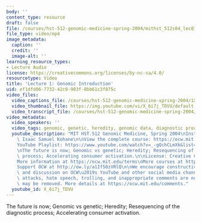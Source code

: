 ```yaml
---
body: ''
content_type: resource
draft: false
file: /courses/hst-512-genomic-medicine-spring-2004/mithst_512s04_lec01_360p_16_9.mp4
file_type: video/mp4
image_metadata:
  caption: ''
  credit: ''
  image-alt: ''
learning_resource_types:
- Lecture Audio
license: https://creativecommons.org/licenses/by-nc-sa/4.0/
resourcetype: Video
title: 'Lecture 1: Genomic Introduction'
uid: ef1dfd06-7732-42c0-903f-8bb61c3f875c
video_files:
  video_captions_file: /courses/hst-512-genomic-medicine-spring-2004/1X1qhX6a2ouuYJKp35v8xRkMUQYAAFaIO_transcript.webvtt
  video_thumbnail_file: https://img.youtube.com/vi/X_6i7j_TDVU/default.jpg
  video_transcript_file: /courses/hst-512-genomic-medicine-spring-2004/1X1qhX6a2ouuYJKp35v8xRkMUQYAAFaIO_transcript.pdf
video_metadata:
  video_speakers: ''
  video_tags: genomic, genetic, heredity, genomic data, diagnostic process, DNA, RNA
  youtube_description: "MIT HST.512 Genomic Medicine, Spring 2004\nInstructor: Prof.\
    \ Isaac Samuel Kohane\n\nView the complete course: https://ocw.mit.edu/courses/hst-512-genomic-medicine-spring-2004/\n\
    YouTube Playlist: https://www.youtube.com/watch?v=_-gQchCLmXk&list=PLUl4u3cNGP613PJMNmRjAIdBr76goU1V5\n\
    \nThe future is now; Genomic vs genetic; Heredity; Resequencing of the diagnostic\
    \ process; Accelerating consumer activation.\n\nLicense: Creative Commons BY-NC-SA\n\
    More information at https://ocw.mit.edu/terms\nMore courses at https://ocw.mit.edu\n\
    Support OCW at http://ow.ly/a1If50zVRlQ\n\nWe encourage constructive comments\
    \ and discussion on OCW\u2019s YouTube and other social media channels. Personal\
    \ attacks, hate speech, trolling, and inappropriate comments are not allowed and\
    \ may be removed. More details at https://ocw.mit.edu/comments."
  youtube_id: X_6i7j_TDVU
---
```

The future is now; Genomic vs genetic; Heredity; Resequencing of the diagnostic process; Accelerating consumer activation.